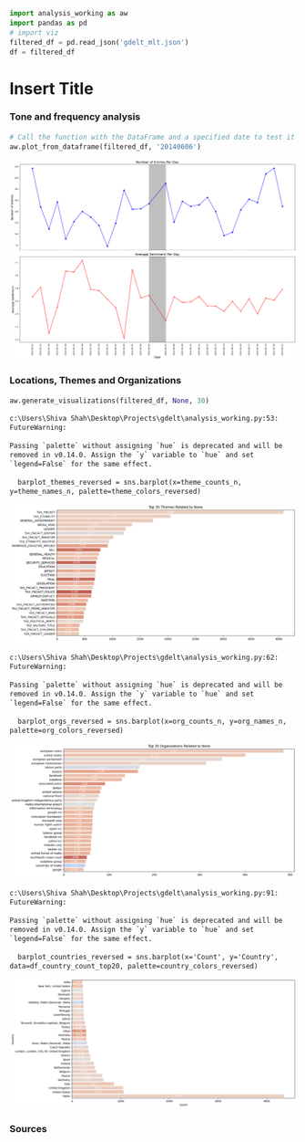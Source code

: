 ```python
import analysis_working as aw
import pandas as pd 
# import viz
filtered_df = pd.read_json('gdelt_mlt.json')
df = filtered_df
```

# Insert Title

### Tone and frequency analysis


```python
# Call the function with the DataFrame and a specified date to test it
aw.plot_from_dataframe(filtered_df, '20140606')

```


    
![viz](test6_files/output_3_0.png)
    


### Locations, Themes and Organizations


```python
aw.generate_visualizations(filtered_df, None, 30)
```

    c:\Users\Shiva Shah\Desktop\Projects\gdelt\analysis_working.py:53: FutureWarning: 
    
    Passing `palette` without assigning `hue` is deprecated and will be removed in v0.14.0. Assign the `y` variable to `hue` and set `legend=False` for the same effect.
    
      barplot_themes_reversed = sns.barplot(x=theme_counts_n, y=theme_names_n, palette=theme_colors_reversed)
    


    
![png](test6_files/output_5_1.png)
    


    c:\Users\Shiva Shah\Desktop\Projects\gdelt\analysis_working.py:62: FutureWarning: 
    
    Passing `palette` without assigning `hue` is deprecated and will be removed in v0.14.0. Assign the `y` variable to `hue` and set `legend=False` for the same effect.
    
      barplot_orgs_reversed = sns.barplot(x=org_counts_n, y=org_names_n, palette=org_colors_reversed)
    


    
![png](test6_files/output_5_3.png)
    


    c:\Users\Shiva Shah\Desktop\Projects\gdelt\analysis_working.py:91: FutureWarning: 
    
    Passing `palette` without assigning `hue` is deprecated and will be removed in v0.14.0. Assign the `y` variable to `hue` and set `legend=False` for the same effect.
    
      barplot_countries_reversed = sns.barplot(x='Count', y='Country', data=df_country_count_top20, palette=country_colors_reversed)
    


    
![png](test6_files/output_5_5.png)
    


### Sources


```python

```
